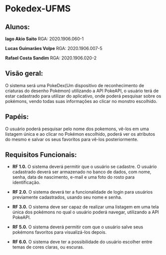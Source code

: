 # Pokedex-UFMS

## Alunos:


**Iago Akio Saito**
RGA: 2020.1906.060-1

**Lucas Guimarães Volpe**
RGA: 2020.1906.007-5 

**Rafael Costa Sandim**
RGA: 2020.1906.020-2


## Visão geral:

O sistema será uma PokeDex(Um dispositivo de reconhecimento de criaturas do desenho Pokémon) utilizando a API PokeAPI, o usuário terá de estar cadastrado para utilizar do aplicativo, onde poderá pesquisar sobre os pokémons, vendo todas suas informações ao clicar no monstro escolhido.

## Papéis:

O usuário poderá pesquisar pelo nome dos pokemons, vê-los em uma listagem única e ao clicar no Pokémon escolhido, poderá ver os atributos do mesmo e salvar os seus favoritos para vê-los posteriormente.

## Requisitos Funcionais:

- **RF 1.0.** O sistema deverá permitir que o usuário se cadastre. O usuário cadastrado deverá ser armazenado no banco de dados, com nome, senha, data de nascimento, e-mail e uma foto do rosto para identificação.

- **RF 2.0.** O sistema deverá ter a funcionalidade de login para usuários previamente cadastrados, usando seu nome e senha.

- **RF 3.0.** O sistema deve ser capaz de realizar uma listagem em uma tela única dos pokémons no qual o usuário poderá navegar, utilizando a API PokeAPI. 

- **RF 5.0.**  O sistema deverá permitir com que o usuário salve seus pokémons favoritos para visualizá-los depois.

- **RF 6.0.** O sistema deve ter a possibilidade do usuário escolher entre temas de cores claras, ou escuras.
